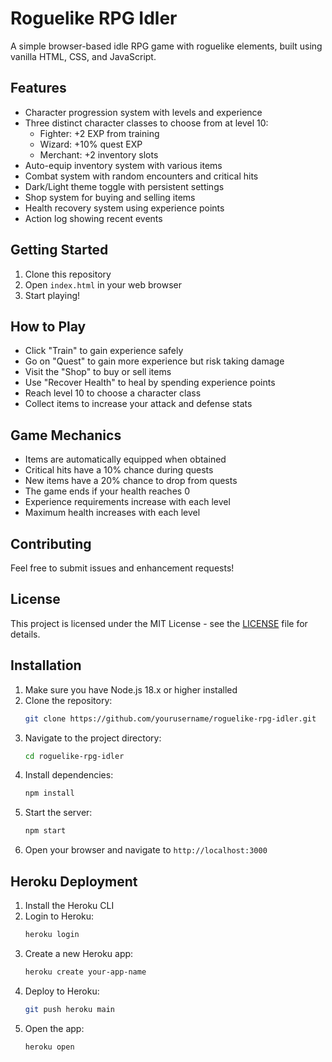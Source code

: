 # Roguelike RPG Idler

A simple browser-based idle RPG game with roguelike elements, built using vanilla HTML, CSS, and JavaScript.

## Features

- Character progression system with levels and experience
- Three distinct character classes to choose from at level 10:
  - Fighter: +2 EXP from training
  - Wizard: +10% quest EXP
  - Merchant: +2 inventory slots
- Auto-equip inventory system with various items
- Combat system with random encounters and critical hits
- Dark/Light theme toggle with persistent settings
- Shop system for buying and selling items
- Health recovery system using experience points
- Action log showing recent events

## Getting Started

1. Clone this repository
2. Open `index.html` in your web browser
3. Start playing!

## How to Play

- Click "Train" to gain experience safely
- Go on "Quest" to gain more experience but risk taking damage
- Visit the "Shop" to buy or sell items
- Use "Recover Health" to heal by spending experience points
- Reach level 10 to choose a character class
- Collect items to increase your attack and defense stats

## Game Mechanics

- Items are automatically equipped when obtained
- Critical hits have a 10% chance during quests
- New items have a 20% chance to drop from quests
- The game ends if your health reaches 0
- Experience requirements increase with each level
- Maximum health increases with each level

## Contributing

Feel free to submit issues and enhancement requests!

## License

This project is licensed under the MIT License - see the [LICENSE](LICENSE) file for details.

## Installation

1. Make sure you have Node.js 18.x or higher installed
2. Clone the repository:
   ```bash
   git clone https://github.com/yourusername/roguelike-rpg-idler.git
   ```
3. Navigate to the project directory:
   ```bash
   cd roguelike-rpg-idler
   ```
4. Install dependencies:
   ```bash
   npm install
   ```
5. Start the server:
   ```bash
   npm start
   ```
6. Open your browser and navigate to `http://localhost:3000`

## Heroku Deployment

1. Install the Heroku CLI
2. Login to Heroku:
   ```bash
   heroku login
   ```
3. Create a new Heroku app:
   ```bash
   heroku create your-app-name
   ```
4. Deploy to Heroku:
   ```bash
   git push heroku main
   ```
5. Open the app:
   ```bash
   heroku open
   ```